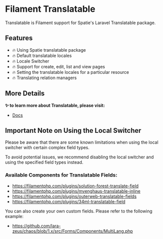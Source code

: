 # Filament Translatable

Translatable is Filament support for Spatie's Laravel Translatable package.

## Features

- 🔥 Using Spatie translatable package
- 🔥 Default translatable locales
- 🔥 Locale Switcher
- 🔥 Support for create, edit, list and view pages
- 🔥 Setting the translatable locales for a particular resource
- 🔥 Translating relation managers

## More Details

**✨ to learn more about Translatable, please visit:**

- [Docs](https://larazeus.com/docs/translatable)

## Important Note on Using the Local Switcher

Please be aware that there are some known limitations when using the local switcher with certain complex field types.

To avoid potential issues, we recommend disabling the local switcher and using the specified field types instead.

### Available Components for Translatable Fields:

* https://filamentphp.com/plugins/solution-forest-translate-field
* https://filamentphp.com/plugins/mvenghaus-translatable-inline
* https://filamentphp.com/plugins/outerweb-translatable-fields
* https://filamentphp.com/plugins/34ml-translatable-field

You can also create your own custom fields. Please refer to the following example:

* https://github.com/lara-zeus/chaos/blob/1.x/src/Forms/Components/MultiLang.php

